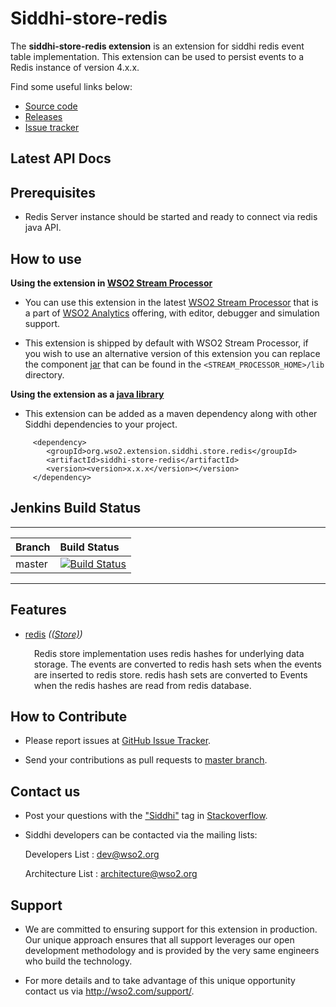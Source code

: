 Siddhi-store-redis
======================================

The **siddhi-store-redis extension** is an extension for siddhi redis event table implementation. This extension can be 
used to persist events to a
Redis instance of version 4.x.x.

Find some useful links below:

* <a target="_blank" href="https://github.com/wso2-extensions/siddhi-store-Redis">Source code</a>
* <a target="_blank" href="https://github.com/wso2-extensions/siddhi-store-Redis/releases">Releases</a>
* <a target="_blank" href="https://github.com/wso2-extensions/siddhi-store-Redis/issues">Issue tracker</a>

## Latest API Docs 


## Prerequisites
 - Redis Server instance should be started and ready to connect via redis java API.

## How to use 

**Using the extension in <a target="_blank" href="https://github.com/wso2/product-sp">WSO2 Stream Processor</a>**

* You can use this extension in the latest <a target="_blank" href="https://github.com/wso2/product-sp/releases">WSO2 Stream Processor</a> that is a part of <a target="_blank" href="http://wso2.com/analytics?utm_source=gitanalytics&utm_campaign=gitanalytics_Jul17">WSO2 Analytics</a> offering, with editor, debugger and simulation support. 

* This extension is shipped by default with WSO2 Stream Processor, if you wish to use an alternative version of this extension you can replace the component <a target="_blank" href="https://github.com/wso2-extensions/siddhi-store-redis/releases">jar</a> that can be found in the `<STREAM_PROCESSOR_HOME>/lib` directory.

**Using the extension as a <a target="_blank" href="https://wso2.github.io/siddhi/documentation/running-as-a-java-library">java library</a>**

* This extension can be added as a maven dependency along with other Siddhi dependencies to your project.

```
     <dependency>
        <groupId>org.wso2.extension.siddhi.store.redis</groupId>
        <artifactId>siddhi-store-redis</artifactId>
        <version><version>x.x.x</version></version>
     </dependency>
```

## Jenkins Build Status

---

|  Branch | Build Status |
| :------ |:------------ | 
| master  | [![Build Status](https://wso2.org/jenkins/job/siddhi/job/siddhi-store-redis/badge/icon)](https://wso2.org/jenkins/job/siddhi/job/siddhi-store-redis/) |

---

## Features

* <a target="_blank" href="https://wso2-extensions.github.io/siddhi-store-redis/api/1.0.15/#redis-store">redis</a> *(<a target="_blank" href="https://wso2.github.io/siddhi/documentation/siddhi-4.0/#store">(Store)</a>)*<br><div style="padding-left: 1em;"><p>
Redis store implementation uses redis hashes for underlying data storage. The events 
are 
converted to redis hash sets when the events are inserted to redis store. redis hash sets are converted to Events when 
the 
redis hashes are read from redis database. </p></div>

## How to Contribute
 
  * Please report issues at <a target="_blank" href="https://github.com/wso2-extensions/siddhi-store-redis/issues">GitHub Issue Tracker</a>.
  
  * Send your contributions as pull requests to <a target="_blank" href="https://github.com/wso2-extensions/siddhi-store-redis/tree/master">master branch</a>. 
 
## Contact us 

 * Post your questions with the <a target="_blank" href="http://stackoverflow.com/search?q=siddhi">"Siddhi"</a> tag in <a target="_blank" href="http://stackoverflow.com/search?q=siddhi">Stackoverflow</a>. 
 
 * Siddhi developers can be contacted via the mailing lists:
 
    Developers List   : [dev@wso2.org](mailto:dev@wso2.org)
    
    Architecture List : [architecture@wso2.org](mailto:architecture@wso2.org)
 
## Support 

* We are committed to ensuring support for this extension in production. Our unique approach ensures that all support leverages our open development methodology and is provided by the very same engineers who build the technology. 

* For more details and to take advantage of this unique opportunity contact us via <a target="_blank" href="http://wso2.com/support?utm_source=gitanalytics&utm_campaign=gitanalytics_Jul17">http://wso2.com/support/</a>. 
